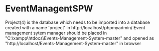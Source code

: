 # EventManagentSPW
Project(4) is the database which needs to be imported into a database created with a name 'project' in http://localhost/phpmyadmin/
Event management sytem manager should be placed in "C:\xampp\htdocs\Events-Management-System-master" and opened as "http://localhost/Events-Management-System-master" in browser
